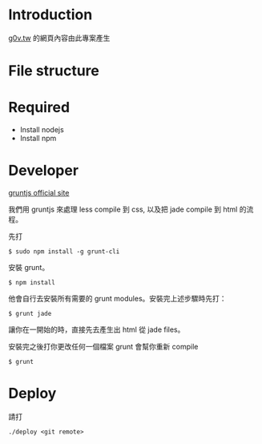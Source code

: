 # Introduction

[g0v.tw](http://g0v.tw) 的網頁內容由此專案產生

# File structure



# Required

- Install nodejs
- Install npm 

# Developer

[gruntjs official site](http://gruntjs.com/)

我們用 gruntjs 來處理 less compile 到 css, 以及把 jade compile 到 html 的流程。

先打

    $ sudo npm install -g grunt-cli

安裝 grunt。

    $ npm install

他會自行去安裝所有需要的 grunt modules。安裝完上述步驟時先打：

    $ grunt jade 

讓你在一開始的時，直接先去產生出 html 從 jade files。

安裝完之後打你更改任何一個檔案 grunt 會幫你重新 compile

    $ grunt 


# Deploy

請打

    ./deploy <git remote>
